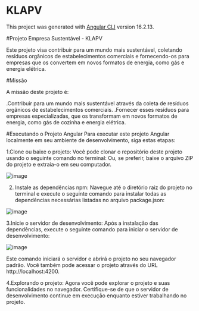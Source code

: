 # KLAPV

This project was generated with [Angular CLI](https://github.com/angular/angular-cli) version 16.2.13.
 
#Projeto Empresa Sustentável - KLAPV 

Este projeto visa contribuir para um mundo mais sustentável, coletando resíduos orgânicos de estabelecimentos comerciais e fornecendo-os para empresas que os convertem em novos formatos de energia, como gás e energia elétrica.

#Missão

A missão deste projeto é:

.Contribuir para um mundo mais sustentável através da coleta de resíduos orgânicos de estabelecimentos comerciais.
.Fornecer esses resíduos para empresas especializadas, que os transformam em novos formatos de energia, como gás de cozinha e energia elétrica.

#Executando o Projeto Angular
Para executar este projeto Angular localmente em seu ambiente de desenvolvimento, siga estas etapas:

1.Clone ou baixe o projeto: Você pode clonar o repositório deste projeto usando o seguinte comando no terminal:
Ou, se preferir, baixe o arquivo ZIP do projeto e extraia-o em seu computador.

![image](https://github.com/pennAls/Hackathon--KLAPV/assets/143518683/3a4f4807-6b58-4f13-8776-1577532149fa)

2. Instale as dependências npm: Navegue até o diretório raiz do projeto no terminal e execute o seguinte comando para instalar todas as dependências necessárias listadas no arquivo package.json:

![image](https://github.com/pennAls/Hackathon--KLAPV/assets/143518683/a3be347f-610f-4d95-9d87-0533b8dc3921)

3.Inicie o servidor de desenvolvimento: Após a instalação das dependências, execute o seguinte comando para iniciar o servidor de desenvolvimento:

![image](https://github.com/pennAls/Hackathon--KLAPV/assets/143518683/0606659a-a45e-4bd7-8a2a-a2b0445356c3)

Este comando iniciará o servidor e abrirá o projeto no seu navegador padrão. Você também pode acessar o projeto através do URL http://localhost:4200.

4.Explorando o projeto: Agora você pode explorar o projeto e suas funcionalidades no navegador. Certifique-se de que o servidor de desenvolvimento continue em execução enquanto estiver trabalhando no projeto.


